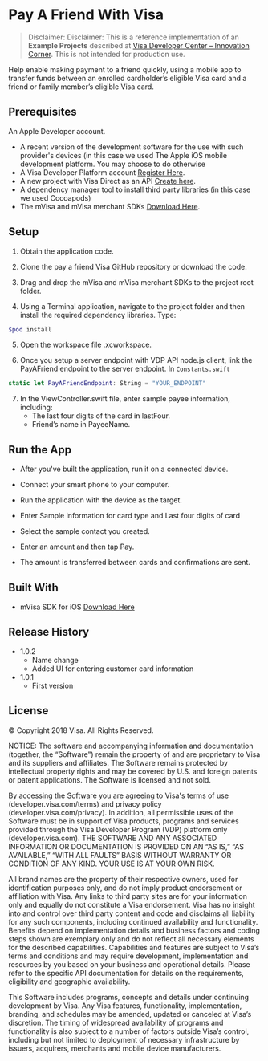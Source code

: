 # Pay A Friend With Visa
> Disclaimer: Disclaimer: This is a reference implementation of an **Example Projects** described at [Visa Developer Center – Innovation Corner](https://developer.visa.com/innovation-corner). This is not intended for production use.

Help enable making payment to a friend quickly, using a mobile app to transfer funds between an enrolled cardholder’s eligible Visa card and a friend or family member’s eligible Visa card.


## Prerequisites
An Apple Developer account. 
- A recent version of the development software for the use with such provider's devices (in this case we used The Apple iOS     mobile development platform. You may choose to do otherwise
- A Visa Developer Platform account [Register Here].
- A new project with Visa Direct as an API [Create here].
- A dependency manager tool to install third party libraries (in this case we used Cocoapods)
- The mVisa and mVisa merchant SDKs [Download Here].

## Setup
1.  Obtain the application code.

2.  Clone the pay a friend Visa GitHub repository or download the code.

3.  Drag and drop the mVisa and mVisa merchant SDKs to the project root folder.

4.  Using a Terminal application, navigate to the project folder and then install the required dependency libraries. Type:

```sh
$pod install
```

5. Open the workspace file .xcworkspace.

6. Once you setup a server endpoint with VDP API node.js client, link the PayAFriend endpoint to the server endpoint. In `Constants.swift`
```swift
static let PayAFriendEndpoint: String = "YOUR_ENDPOINT"
```
7. In the ViewController.swift file, enter sample payee information, including:
     - The last four digits of the card in lastFour.
     - Friend’s name in PayeeName.


## Run the App
- After you've built the application, run it on a connected device.
- Connect your smart phone to your computer.
- Run the application with the device as the target.
- Enter Sample information for card type and Last four digits of card 
- Select the sample contact you created.
- Enter an amount and then tap Pay.
- The amount is transferred between cards and confirmations are sent.



   [Register Here]: <https://developer.visa.com/portal/#users/new>
   [Create here]: <https://developer.visa.com/vdpguide#create_project>
   [Download Here]: <https://developer.visa.com/capabilities/visa_direct/docs#using_mvisa_sdk>
   [Setup Instructions]: <https://cocoapods.org/>

## Built With

- mVisa SDK for iOS [Download Here]

## Release History


* 1.0.2
    * Name change
    * Added UI for entering customer card information
* 1.0.1
    * First version

## License

© Copyright 2018 Visa. All Rights Reserved.

NOTICE: The software and accompanying information and documentation (together, the “Software”) remain the property of and are proprietary to Visa and its suppliers and affiliates. The Software remains protected by intellectual property rights and may be covered by U.S. and foreign patents or patent applications. The Software is licensed and not sold.

By accessing the Software you are agreeing to Visa's terms of use (developer.visa.com/terms) and privacy policy (developer.visa.com/privacy). In addition, all permissible uses of the Software must be in support of Visa products, programs and services provided through the Visa Developer Program (VDP) platform only (developer.visa.com). THE SOFTWARE AND ANY ASSOCIATED INFORMATION OR DOCUMENTATION IS PROVIDED ON AN “AS IS,” “AS AVAILABLE,” “WITH ALL FAULTS” BASIS WITHOUT WARRANTY OR CONDITION OF ANY KIND. YOUR USE IS AT YOUR OWN RISK.

All brand names are the property of their respective owners, used for identification purposes only, and do not imply product endorsement or affiliation with Visa. Any links to third party sites are for your information only and equally do not constitute a Visa endorsement. Visa has no insight into and control over third party content and code and disclaims all liability for any such components, including continued availability and functionality. Benefits depend on implementation details and business factors and coding steps shown are exemplary only and do not reflect all necessary elements for the described capabilities. Capabilities and features are subject to Visa’s terms and conditions and may require development, implementation and resources by you based on your business and operational details. Please refer to the specific API documentation for details on the requirements, eligibility and geographic availability.

This Software includes programs, concepts and details under continuing development by Visa. Any Visa features, functionality, implementation, branding, and schedules may be amended, updated or canceled at Visa’s discretion. The timing of widespread availability of programs and functionality is also subject to a number of factors outside Visa’s control, including but not limited to deployment of necessary infrastructure by issuers, acquirers, merchants and mobile device manufacturers.


   [Register Here]: <https://developer.visa.com/portal/#users/new>
   [Create here]: <https://developer.visa.com/vdpguide#create_project>
   [Download Here]: <https://developer.visa.com/capabilities/visa_direct/docs#using_mvisa_sdk>
   [Setup Instructions]: <https://cocoapods.org/>
   [Github Page]: <https://github.com/Alamofire/Alamofire>


